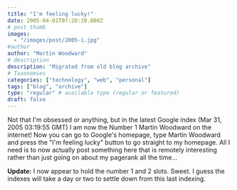 ```yaml
---
title: "I'm feeling lucky!"
date: 2005-04-01T07:20:20.000Z
# post thumb
images:
  - "/images/post/2005-i.jpg"
#author
author: "Martin Woodward"
# description
description: "Migrated from old blog archive"
# Taxonomies
categories: ["technology", "web", "personal"]
tags: ["blog", "archive"]
type: "regular" # available type (regular or featured)
draft: false
---
```

Not that I'm obsessed or anything, but in the latest Google index (Mar 31, 2005 03:19:55 GMT) I am now the Number 1 Martin Woodward on the internet!  Now you can go to Google's homepage, type Martin Woodward and press the "I'm feeling lucky" button to go straight to my homepage.  All I need is to now actually post something here that is remotely interesting rather than just going on about my pagerank all the time...

**Update:** I now appear to hold the number 1 and 2 slots.  Sweet.  I guess the indexes will take a day or two to settle down from this last indexing.